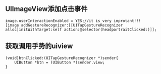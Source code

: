 ## UIImageView添加点击事件

````objc
image.userInteractionEnabled = YES;//it is very improtant!!!
[image addGestureRecognizer:[[UITapGestureRecognizer alloc]initWithTarget:self action:@selector(headportraitClicked:)]];
````

## 获取调用手势的uiview

````objc
(void)btnClicked:(UITapGestureRecognizer *)sender{
    UIButton *btn = (UIButton *)sender.view;
}
````